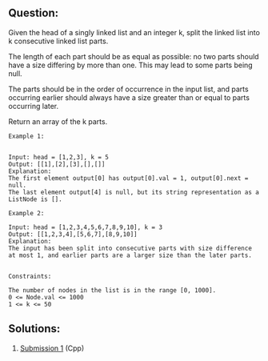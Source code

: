 ## Question:

Given the head of a singly linked list and an integer k, split the linked list into k consecutive linked list parts.

The length of each part should be as equal as possible: no two parts should have a size differing by more than one. This may lead to some parts being null.

The parts should be in the order of occurrence in the input list, and parts occurring earlier should always have a size greater than or equal to parts occurring later.

Return an array of the k parts.

    Example 1:
    
    
    Input: head = [1,2,3], k = 5
    Output: [[1],[2],[3],[],[]]
    Explanation:
    The first element output[0] has output[0].val = 1, output[0].next = null.
    The last element output[4] is null, but its string representation as a ListNode is [].

    Example 2:
    
    Input: head = [1,2,3,4,5,6,7,8,9,10], k = 3
    Output: [[1,2,3,4],[5,6,7],[8,9,10]]
    Explanation:
    The input has been split into consecutive parts with size difference at most 1, and earlier parts are a larger size than the later parts.
 

    Constraints:
    
    The number of nodes in the list is in the range [0, 1000].
    0 <= Node.val <= 1000
    1 <= k <= 50

## Solutions:
1. [Submission 1](./solution1.cpp) (Cpp)